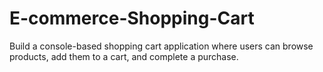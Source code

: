 # E-commerce-Shopping-Cart
Build a console-based shopping cart application where users can browse products, add them to a cart, and complete a purchase.
